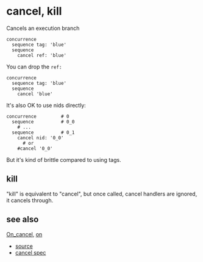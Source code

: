 
# cancel, kill

Cancels an execution branch

```
concurrence
  sequence tag: 'blue'
  sequence
    cancel ref: 'blue'
```
You can drop the `ref:`
```
concurrence
  sequence tag: 'blue'
  sequence
    cancel 'blue'
```

It's also OK to use nids directly:
```
concurrence         # 0
  sequence          # 0_0
    # ...
  sequence          # 0_1
    cancel nid: '0_0'
      # or
    #cancel '0_0'
```
But it's kind of brittle compared to using tags.

## kill

"kill" is equivalent to "cancel", but once called, cancel handlers are
ignored, it cancels through.


## see also

[On_cancel](on_cancel.md), [on](on.md)


* [source](https://github.com/floraison/flor/tree/master/lib/flor/punit/cancel.rb)
* [cancel spec](https://github.com/floraison/flor/tree/master/spec/punit/cancel_spec.rb)


